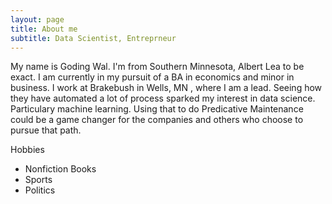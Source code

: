 ```yaml
---
layout: page
title: About me
subtitle: Data Scientist, Entreprneur
---
```


My name is Goding Wal. I'm from Southern Minnesota, Albert Lea to be exact. I am currently in my pursuit of a BA in economics and minor in business. I work at Brakebush in Wells, MN , where I am a lead. Seeing how they have automated a lot of process sparked my interest in data science. Particulary machine learning. Using that to do Predicative Maintenance could be a game changer for the companies and others who choose to pursue that path. 

Hobbies
- Nonfiction Books
- Sports
- Politics




